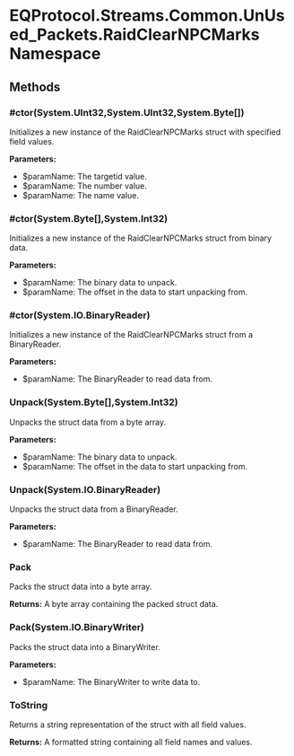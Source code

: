 ﻿# EQProtocol.Streams.Common.UnUsed_Packets.RaidClearNPCMarks Namespace

## Methods

### #ctor(System.UInt32,System.UInt32,System.Byte[])

Initializes a new instance of the RaidClearNPCMarks struct with specified field values.

**Parameters:**

- $paramName: The targetid value.
- $paramName: The number value.
- $paramName: The name value.

### #ctor(System.Byte[],System.Int32)

Initializes a new instance of the RaidClearNPCMarks struct from binary data.

**Parameters:**

- $paramName: The binary data to unpack.
- $paramName: The offset in the data to start unpacking from.

### #ctor(System.IO.BinaryReader)

Initializes a new instance of the RaidClearNPCMarks struct from a BinaryReader.

**Parameters:**

- $paramName: The BinaryReader to read data from.

### Unpack(System.Byte[],System.Int32)

Unpacks the struct data from a byte array.

**Parameters:**

- $paramName: The binary data to unpack.
- $paramName: The offset in the data to start unpacking from.

### Unpack(System.IO.BinaryReader)

Unpacks the struct data from a BinaryReader.

**Parameters:**

- $paramName: The BinaryReader to read data from.

### Pack

Packs the struct data into a byte array.

**Returns:** A byte array containing the packed struct data.

### Pack(System.IO.BinaryWriter)

Packs the struct data into a BinaryWriter.

**Parameters:**

- $paramName: The BinaryWriter to write data to.

### ToString

Returns a string representation of the struct with all field values.

**Returns:** A formatted string containing all field names and values.


